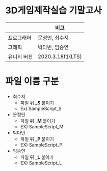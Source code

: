 # 3D게임제작실습 기말고사
|                |비고                          |
|----------------|------------------------------|
|프로그래머      |문정인, 최수지           |
|그래픽          |박다빈, 임승연                    |
|유니티 버전     |2020.3.18f1(LTS)       |

# 파일 이름 구분
* 최수지
  * 파일 뒤 **_S** 붙이기
  * Ex) SampleScript_S
* 문정인
  * 파일 뒤 **_M** 붙이기
  * EX) SampleScript_M
* 박다빈
  * 파일 뒤 **_P** 붙이기
  * EX) SampleScript_P
* 임승연
  * 파일 뒤 **_L** 붙이기
  * EX) SampleScript_L
